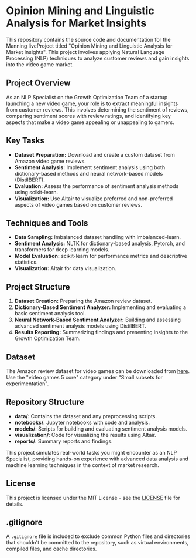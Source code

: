 # Opinion Mining and Linguistic Analysis for Market Insights

This repository contains the source code and documentation for the Manning liveProject titled "Opinion Mining and Linguistic Analysis for Market Insights". This project involves applying Natural Language Processing (NLP) techniques to analyze customer reviews and gain insights into the video game market.

## Project Overview

As an NLP Specialist on the Growth Optimization Team of a startup launching a new video game, your role is to extract meaningful insights from customer reviews. This involves determining the sentiment of reviews, comparing sentiment scores with review ratings, and identifying key aspects that make a video game appealing or unappealing to gamers.

## Key Tasks

- **Dataset Preparation:** Download and create a custom dataset from Amazon video game reviews.
- **Sentiment Analysis:** Implement sentiment analysis using both dictionary-based methods and neural network-based models (DistilBERT).
- **Evaluation:** Assess the performance of sentiment analysis methods using scikit-learn.
- **Visualization:** Use Altair to visualize preferred and non-preferred aspects of video games based on customer reviews.

## Techniques and Tools

- **Data Sampling:** Imbalanced dataset handling with imbalanced-learn.
- **Sentiment Analysis:** NLTK for dictionary-based analysis, Pytorch, and transformers for deep learning models.
- **Model Evaluation:** scikit-learn for performance metrics and descriptive statistics.
- **Visualization:** Altair for data visualization.

## Project Structure

1. **Dataset Creation:** Preparing the Amazon review dataset.
2. **Dictionary-Based Sentiment Analyzer:** Implementing and evaluating a basic sentiment analysis tool.
3. **Neural Network-Based Sentiment Analyzer:** Building and assessing advanced sentiment analysis models using DistilBERT.
4. **Results Reporting:** Summarizing findings and presenting insights to the Growth Optimization Team.

## Dataset

The Amazon review dataset for video games can be downloaded from [here](https://nijianmo.github.io/amazon/index.html). Use the "video games 5 core" category under "Small subsets for experimentation".

## Repository Structure

- **data/**: Contains the dataset and any preprocessing scripts.
- **notebooks/**: Jupyter notebooks with code and analysis.
- **models/**: Scripts for building and evaluating sentiment analysis models.
- **visualization/**: Code for visualizing the results using Altair.
- **reports/**: Summary reports and findings.

This project simulates real-world tasks you might encounter as an NLP Specialist, providing hands-on experience with advanced data analysis and machine learning techniques in the context of market research.

## License

This project is licensed under the MIT License - see the [LICENSE](LICENSE) file for details.

## .gitignore

A `.gitignore` file is included to exclude common Python files and directories that shouldn't be committed to the repository, such as virtual environments, compiled files, and cache directories.
